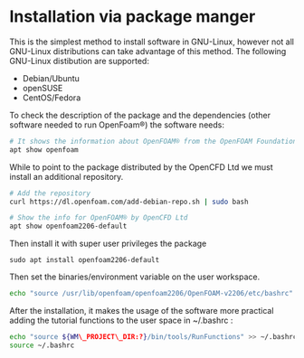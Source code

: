 # Installation via package manger

This is the simplest method to install software in GNU-Linux, however not all GNU-Linux distributions can take advantage of this method.
The following GNU-Linux distibution are supported:

- Debian/Ubuntu
- openSUSE
- CentOS/Fedora

To check the description of the package and the dependencies (other software needed to run OpenFoam®) the
software needs:

```sh
# It shows the information about OpenFOAM® from the OpenFOAM Foundation
apt show openfoam
```

While to point to the package distributed by the OpenCFD Ltd we must install an additional repository.

```sh
# Add the repository
curl https://dl.openfoam.com/add-debian-repo.sh | sudo bash

# Show the info for OpenFOAM® by OpenCFD Ltd
apt show openfoam2206-default
```

Then install it with super user privileges the package

```shell-session
sudo apt install openfoam2206-default
```
Then set the binaries/environment variable on the user workspace.
```sh
echo "source /usr/lib/openfoam/openfoam2206/OpenFOAM-v2206/etc/bashrc" >> ~/.bashrc
```

After the installation, it makes the usage of the software more practical
adding the tutorial functions to the user space in ~/.bashrc :

```sh
echo "source ${WM\_PROJECT\_DIR:?}/bin/tools/RunFunctions" >> ~/.bashrc
source ~/.bashrc
```
